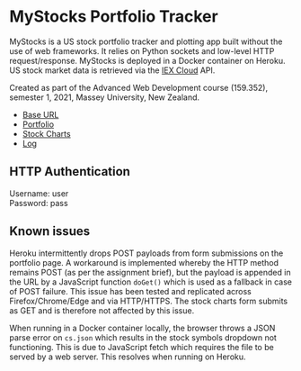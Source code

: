 # MyStocks Portfolio Tracker

MyStocks is a US stock portfolio tracker and plotting app built without the use of web frameworks. It relies on Python sockets and low-level HTTP request/response. MyStocks is deployed in a Docker container on Heroku. US stock market data is retrieved via the [IEX Cloud](https://www.iexcloud.io/) API.

Created as part of the Advanced Web Development course (159.352), semester 1, 2021, Massey University, New Zealand.

- [Base URL](https://mystocks-159352.herokuapp.com)
- [Portfolio](https://mystocks-159352.herokuapp.com/portfolio)
- [Stock Charts](https://mystocks-159352.herokuapp.com/stock)
- [Log](https://mystocks-159352.herokuapp.com/logs.txt)

## HTTP Authentication

Username: user  
Password: pass

## Known issues

Heroku intermittently drops POST payloads from form submissions on the portfolio page. A workaround is implemented whereby the HTTP method remains POST (as per the assignment brief), but the payload is appended in the URL by a JavaScript function `doGet()` which is used as a fallback in case of POST failure. This issue has been tested and replicated across Firefox/Chrome/Edge and via HTTP/HTTPS. The stock charts form submits as GET and is therefore not affected by this issue.

When running in a Docker container locally, the browser throws a JSON parse error on `cs.json` which results in the stock symbols dropdown not functioning. This is due to JavaScript fetch which requires the file to be served by a web server. This resolves when running on Heroku.